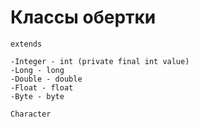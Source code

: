 # Классы обертки

    extends 

    -Integer - int (private final int value)
    -Long - long
    -Double - double
    -Float - float
    -Byte - byte

    Character